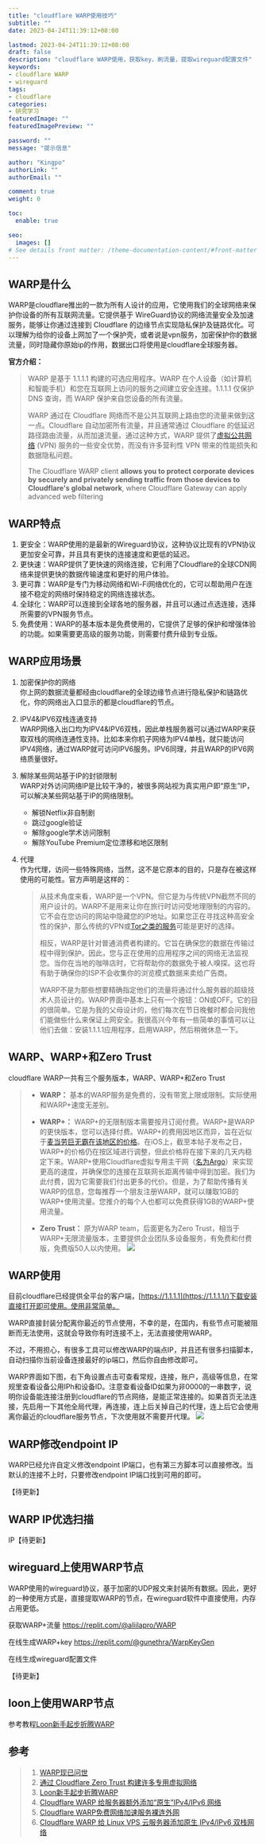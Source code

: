 ```yaml
---
title: "cloudflare WARP使用技巧"
subtitle: ""
date: 2023-04-24T11:39:12+08:00

lastmod: 2023-04-24T11:39:12+08:00
draft: false
description: "cloudflare WARP使用，获取key，刷流量，提取wireguard配置文件"
keywords: 
- cloudflare WARP
- wireguard
tags:
- cloudflare
categories:
- 研究学习
featuredImage: ""
featuredImagePreview: ""

password: ""
message: "提示信息"

author: "Kingpo"
authorLink: ""
authorEmail: ""

comment: true
weight: 0

toc:
  enable: true

seo:
  images: []
# See details front matter: /theme-documentation-content/#front-matter
---
```


<!--more-->
## WARP是什么

WARP是cloudflare推出的一款为所有人设计的应用，它使用我们的全球网络来保护你设备的所有互联网流量。它提供基于 WireGuard协议的网络流量安全及加速服务，能够让你通过连接到 Cloudflare 的边缘节点实现隐私保护及链路优化。可以理解为给你的设备上网加了一个保护壳，或者说是vpn服务，加密保护你的数据流量，同时隐藏你原始ip的作用，数据出口将使用是cloudflare全球服务器。

**官方介绍：**

>WARP 是基于 1.1.1.1 构建的可选应用程序。WARP 在个人设备（如计算机和智能手机）和您在互联网上访问的服务之间建立安全连接。1.1.1.1 仅保护 DNS 查询，而 WARP 保护来自您设备的所有流量。
>
>WARP 通过在 Cloudflare 网络而不是公共互联网上路由您的流量来做到这一点。Cloudflare 自动加密所有流量，并且通常通过 Cloudflare 的低延迟路径路由流量，从而加速流量。通过这种方式，WARP 提供了[虚拟公共网络](https://www.cloudflare-cn.com/learning/access-management/what-is-a-vpn/) (VPN) 服务的一些安全优势，而没有许多营利性 VPN 带来的性能损失和数据隐私问题。
>
>The Cloudflare WARP client **allows you to protect corporate devices by securely and privately sending traffic from those devices to Cloudflare's global network**, where Cloudflare Gateway can apply advanced web filtering

## WARP特点

1.  更安全：WARP使用的是最新的Wireguard协议，这种协议比现有的VPN协议更加安全可靠，并且具有更快的连接速度和更低的延迟。
2.  更快速：WARP提供了更快速的网络连接，它利用了Cloudflare的全球CDN网络来提供更快的数据传输速度和更好的用户体验。
3.  更可靠：WARP是专门为移动网络和Wi-Fi网络优化的，它可以帮助用户在连接不稳定的网络时保持稳定的网络连接状态。
4.  全球化：WARP可以连接到全球各地的服务器，并且可以通过点选连接，选择所需要的VPN服务节点。
5.  免费使用：WARP的基本版本是免费使用的，它提供了足够的保护和增强体验的功能。如果需要更高级的服务功能，则需要付费升级到专业版。

## WARP应用场景

1. 加密保护你的网络     
你上网的数据流量都经由cloudflare的全球边缘节点进行隐私保护和链路优化，你的网络出入口显示的都是cloudflare的节点。

2. IPV4&IPV6双栈连通支持     
WARP网络入出口均为IPV4&IPV6双栈，因此单栈服务器可以通过WARP来获取双栈的网络连通性支持。比如本来你机子网络为IPV4单栈，就只能访问IPV4网络，通过WARP就可访问IPV6服务。IPV6同理，并且WARP的IPV6网络质量很好。

3. 解除某些网站基于IP的封锁限制     
WARP对外访问网络IP是比较干净的，被很多网站视为真实用户即“原生”IP，可以解决某些网站基于IP的网络限制。    
	- 解锁Netflix非自制剧
	- 跳过google验证
	- 解除google学术访问限制
	- 解除YouTube Premium定位漂移和地区限制

4. 代理    
作为代理，访问一些特殊网络，当然，这不是它原本的目的，只是存在被这样使用的可能性。官方声明是这样的：
    > 从技术角度来看，WARP是一个VPN。但它是为与传统VPN截然不同的用户设计的。WARP不是用来让你在旅行时访问受地理限制的内容的。它不会在您访问的网站中隐藏您的IP地址。如果您正在寻找这种高安全性的保护，那么传统的VPN或[Tor之类的服务](https://www.torproject.org/)可能是更好的选择。
    > 
    > 相反，WARP是针对普通消费者构建的。它旨在确保您的数据在传输过程中得到保护。因此，您与正在使用的应用程序之间的网络无法监视您。当你在当地的咖啡店时，它将帮助你的数据免于被人嗅探。这也将有助于确保你的ISP不会收集你的浏览模式数据来卖给广告商。
    > 
    > WARP不是为那些想要精确指定他们的流量将通过什么服务器的超级技术人员设计的。WARP界面中基本上只有一个按钮：ON或OFF。它的目的很简单。它是为我的父母设计的，他们每次在节日晚餐时都会问我他们能做些什么来保证上网安全。我很高兴今年有一些简单的事情可以让他们去做：安装1.1.1.1应用程序，启用WARP，然后稍微休息一下。


## WARP、WARP+和Zero Trust

cloudflare WARP一共有三个服务版本，WARP、WARP+和Zero Trust

>- **WARP：** 基本的WARP服务是免费的，没有带宽上限或限制。实际使用和WARP+速度无差别。
>
>- **WARP+：** WARP+的无限制版本需要按月订阅付费。WARP+是WARP的更快版本，您可以选择付费。WARP+的费用因地区而异，旨在近似于[麦当劳巨无霸在该地区的价格](https://en.wikipedia.org/wiki/Big_Mac_Index)。在iOS上，截至本帖子发布之日，WARP+的价格仍在按区域进行调整，但此价格将在接下来的几天内稳定下来。WARP+使用Cloudflare虚拟专用主干网（[名为Argo](https://www.cloudflare.com/products/argo-smart-routing/)）来实现更高的速度，并确保您的连接在互联网长距离传输中得到加密。我们为此付费，因为它需要我们付出更多的代价。但是，为了帮助传播有关WARP的信息，您每推荐一个朋友注册WARP，就可以赚取1GB的WARP+使用流量。您推介的每个人也都可以免费获得1GB的WARP+使用流量。
>
>- **Zero Trust：** 原为WARP team，后面更名为Zero Trust，相当于WARP+无限流量版本，主要提供企业团队多设备服务，有免费和付费版，免费版50人以内使用。
![](https://s.imgkb.xyz/abcdocker/2023/04/24/a4d701f0fd9bc/a4d701f0fd9bc.png)


## WARP使用

目前cloudflare已经提供全平台的客户端，[https://1.1.1.1](https://1.1.1.1/)下载安装直接打开即可使用。使用非常简单。

WARP直接封装分配离你最近的节点使用，不幸的是，在国内，有些节点可能被阻断而无法使用，这就会导致你有时连接不上，无法直接使用WARP。

不过，不用担心，有很多工具可以修改WARP的端点IP，并且还有很多扫描脚本，自动扫描你当前设备连接最好的ip端口，然后你自由修改即可。

WARP界面如下图，右下角设置点击可查看常规，连接，账户，高级等信息，在常规里查看设备公用IPh和设备ID。注意查看设备ID如果为非0000的一串数字，说明你设备能连接注册到cloudflare的节点网络，是能正常连接的。如果首页无法连接，先启用一下其他全局代理，再连接，连上后关掉自己的代理，连上后它会使用离你最近的cloudflare服务节点，下次使用就不需要开代理。
![](https://s.imgkb.xyz/abcdocker/2023/04/25/7da2b2ee54aac/7da2b2ee54aac.png)


## WARP修改endpoint IP

WARP已经允许自定义修改endpoint IP端口，也有第三方脚本可以直接修改。当默认的连接不上时，只要修改endpoint IP端口找到可用的即可。

【待更新】

## WARP IP优选扫描

IP【待更新】

## wireguard上使用WARP节点

WARP使用的wireguard协议，基于加密的UDP报文来封装所有数据。因此，更好的一种使用方式是，直接提取WARP的节点，在wireguard软件中直接使用，内存占用更低。

获取WARP+流量
https://replit.com/@aliilapro/WARP

在线生成WARP+key
https://replit.com/@gunethra/WarpKeyGen

在线生成wireguard配置文件

【待更新】


## loon上使用WARP节点

参考教程[Loon新手起步折腾WARP](https://github.com/getsomecat/GetSomeCats/blob/Surge/Loon%E6%96%B0%E6%89%8B%E8%B5%B7%E6%AD%A5%E6%8A%98%E8%85%BEWARP.md)


## 参考

> 1. [WARP现已问世](https://blog.cloudflare.com/zh-cn/announcing-WARP-plus-zh-cn/)
> 2. [通过 Cloudflare Zero Trust 构建许多专用虚拟网络](https://blog.cloudflare.com/zh-cn/building-many-private-virtual-networks-through-cloudflare-zero-trust-zh-cn/)
> 3. [Loon新手起步折腾WARP](https://github.com/getsomecat/GetSomeCats/blob/Surge/Loon%E6%96%B0%E6%89%8B%E8%B5%B7%E6%AD%A5%E6%8A%98%E8%85%BEWARP.md)
> 4. [Cloudflare WARP 给服务器额外添加“原生”IPv4/IPv6 网络](https://www.moeelf.com/archives/301.html)
> 5. [Cloudflare WARP免费网络加速服务裸连外网](https://jiemahao.com/cloudflare-WARP-vpn/)
> 6. [Cloudflare WARP 给 Linux VPS 云服务器添加原生 IPv4/IPv6 双栈网络](https://p3terx.com/archives/use-cloudflare-WARP-to-add-extra-ipv4-or-ipv6-network-support-to-vps-servers-for-free.html)